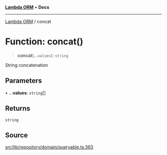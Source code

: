 [**Lambda ORM**](../README.md) • **Docs**

***

[Lambda ORM](../README.md) / concat

# Function: concat()

> **concat**(...`values`): `string`

String concatenation

## Parameters

• ...**values**: `string`[]

## Returns

`string`

## Source

[src/lib/repository/domain/queryable.ts:363](https://github.com/lambda-orm/lambdaorm-base/blob/2b4bbf4c1401295bf2ed95d8b326e6cfc5d3f301/src/lib/repository/domain/queryable.ts#L363)

